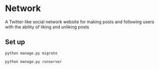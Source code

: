 # Network
A Twitter-like social network website for making posts and following users with the ability of liking and unliking posts

## Set up

`python manage.py migrate`

`python manage.py runserver`
